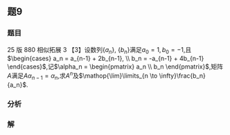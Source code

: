 ## 题9
### 题目
25 版 880 相似拓展 3 
【3】设数列$\{a_n\}$, $\{b_n\}$满足$a_0 = 1, b_0 = -1$,且$\begin{cases} a_n = a_{n-1} + 2b_{n-1}, \\ b_n = -a_{n-1} + 4b_{n-1} \end{cases}$,记$\alpha_n = \begin{pmatrix} a_n \\ b_n \end{pmatrix}$,矩阵$A$满足$A\alpha_{n-1} = \alpha_n$,求$A^n$及$\mathop{\lim}\limits_{n \to \infty}\frac{b_n}{a_n}$.
### 分析

### 解
